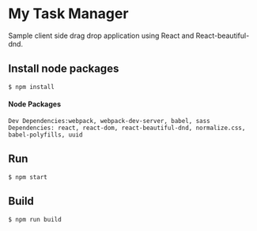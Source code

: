 # My Task Manager
Sample client side drag drop application using React and React-beautiful-dnd.

## Install node packages
```
$ npm install
```

#### Node Packages
```
Dev Dependencies:webpack, webpack-dev-server, babel, sass
Dependencies: react, react-dom, react-beautiful-dnd, normalize.css, babel-polyfills, uuid
```

## Run
```
$ npm start
```

## Build
```
$ npm run build
```
